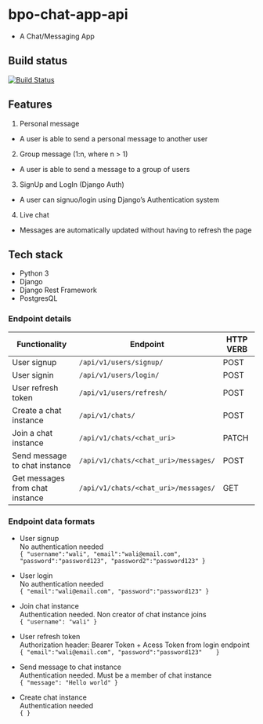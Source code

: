 # bpo-chat-app-api
- A Chat/Messaging App 

## Build status
[![Build Status](https://travis-ci.org/walimike/bpo-chat-api.svg?branch=develop)](https://travis-ci.org/walimike/bpo-chat-api)

## Features
1. Personal message
- A user is able to send a personal message to another user
2. Group message​ (1:n, where n > 1)
- A user is able to send a message to a group of users
3. SignUp and LogIn​ (Django Auth)
- A user can signuo/login using Django’s Authentication system
4. Live chat
- Messages are automatically updated without having to refresh the page

## Tech stack
- Python 3
- Django
- Django Rest Framework
- PostgresQL

### Endpoint details
| Functionality | Endpoint | HTTP VERB |
| --- | --- |--- | 
| User signup | `/api/v1/users/signup/` | POST |
| User signin |  `/api/v1/users/login/` | POST |
| User refresh token |  `/api/v1/users/refresh/` | POST |
| Create a chat instance |  `/api/v1/chats/` | POST |
| Join a chat instance |  `/api/v1/chats/<chat_uri>` | PATCH |
| Send message to chat instance |  `/api/v1/chats/<chat_uri>/messages/` | POST |
| Get messages from chat instance |  `/api/v1/chats/<chat_uri>/messages/` | GET |

### Endpoint data formats
- User signup<br/>  No authentication needed<br/>  `{
	"username":"wali",
	"email":"wali@email.com",
	"password":"password123",
	"password2":"password123"
}`

- User login<br/>  No authentication needed<br/>  `{
	"email":"wali@email.com",
	"password":"password123"
}`

- Join chat instance<br/>  Authentication needed. Non creator of chat instance joins<br/>  `{
    "username": "wali"
}`


- User refresh token<br/>  Authorization header: Bearer Token + Acess Token from login endpoint<br/>  `{
    "email":"wali@email.com",
	"password":"password123"   
}`

- Send message to chat instance<br/> Authentication needed. Must be a member of chat instance<br/>  `{
    "message": "Hello world"
}`

- Create chat instance<br/>  Authentication needed<br/>  `{ }`
